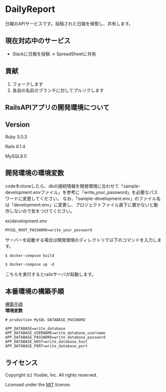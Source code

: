 # DailyReport

日報のAPIサービスです。投稿された日報を保管し、共有します。

## 現在対応中のサービス

* Slackに日報を投稿 → SpreadSheetに共有

## 貢献

1. フォークします
2. 各自の名前のブランチに対してプルリクします

## RailsAPIアプリの開発環境について

## Version

Ruby 3.0.3

Rails 6.1.4

MySQL8.0

## 開発環境の環境変数
codeをcloneしたら、dbの接続情報を開発環境に合わせて「sample-development.envファイル」を参考に「write_your_password」を必要なパスワードに変更してください。
なお、「sample-development.env」のファイル名は「development.env」に変更し、プロジェクトファイル直下に置かないと動作しないので気をつけてください。

ex)development.env
```
MYSQL_ROOT_PASSWORD=write_your_password
```

サーバーを起動する場合は開発環境のディレクトリで以下のコマンドを入力します。

```
$ docker-compose build
```

```
$ docker-compose up -d
```

こちらを実行するとrailsサーバが起動します。

## 本番環境の構築手順

[構築手順](/document/production.md)\
**環境変数**
```
# pruduction MySQL DATABASE_PASSWORD

APP_DATABASE=write_database
APP_DATABASE_USERNAME=write_database_username
APP_DATABASE_PASSWORD=write_database_password
APP_DATABASE_HOST=write_database_host
APP_DATABASE_PORT=write_database_port
```

## ライセンス

Copyright (c) Youble, Inc. All rights reserved.

Licensed under the [MIT](LICENSE.txt) license.

